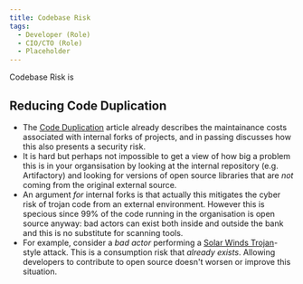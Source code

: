 ```yaml
---
title: Codebase Risk
tags: 
  - Developer (Role)
  - CIO/CTO (Role)
  - Placeholder
---
```


Codebase Risk is 

## Reducing Code Duplication

 - The [Code Duplication](code-duplication) article already describes the maintainance costs associated with internal forks of projects, and in passing discusses how this also presents a security risk.
 - It is hard but perhaps not impossible to get a view of how big a problem this is in your organsisation by looking at the internal repository (e.g. Artifactory) and looking for versions of open source libraries that are _not_ coming from the original external source.
 - An argument _for_ internal forks is that actually this mitigates the cyber risk of trojan code from an external environment.  However this is specious since 99% of the code running in the organisation is open source anyway: bad actors can exist both inside and outside the bank and this is no substitute for scanning tools.
 - For example, consider a  _bad actor_ performing a [Solar Winds Trojan](https://www.cisecurity.org/solarwinds)-style attack.  This is a consumption risk that _already exists_.  Allowing developers to contribute to open source doesn't worsen or improve this situation.   